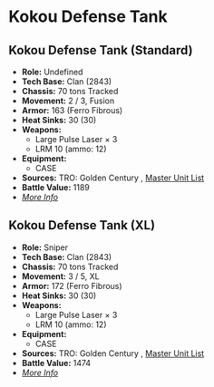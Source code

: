 # Kokou Defense Tank 

## Kokou Defense Tank (Standard) 

- **Role:** Undefined 
- **Tech Base:** Clan (2843) 
- **Chassis:** 70 tons Tracked 
- **Movement:** 2 / 3, Fusion 
- **Armor:** 163 (Ferro Fibrous) 
- **Heat Sinks:** 30 (30) 
- **Weapons:** 
  - Large Pulse Laser × 3 
  - LRM 10 (ammo: 12) 
- **Equipment:** 
  - CASE 
- **Sources:** TRO: Golden Century , [Master Unit List](http://masterunitlist.info/Unit/Details/7672) 
- **Battle Value:** 1189 
- [*More Info*](kokou_defense_tank/kokou_defense_tank_standard.md) 

## Kokou Defense Tank (XL) 

- **Role:** Sniper 
- **Tech Base:** Clan (2843) 
- **Chassis:** 70 tons Tracked 
- **Movement:** 3 / 5, XL 
- **Armor:** 172 (Ferro Fibrous) 
- **Heat Sinks:** 30 (30) 
- **Weapons:** 
  - Large Pulse Laser × 3 
  - LRM 10 (ammo: 12) 
- **Equipment:** 
  - CASE 
- **Sources:** TRO: Golden Century , [Master Unit List](http://masterunitlist.info/Unit/Details/7673) 
- **Battle Value:** 1474 
- [*More Info*](kokou_defense_tank/kokou_defense_tank_xl.md) 

